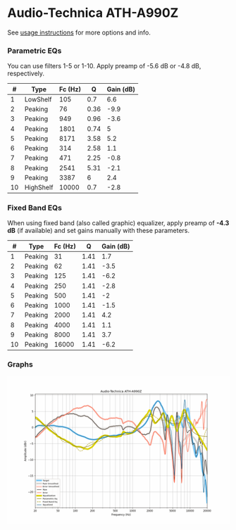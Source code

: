 # Audio-Technica ATH-A990Z
See [usage instructions](https://github.com/jaakkopasanen/AutoEq#usage) for more options and info.

### Parametric EQs
You can use filters 1-5 or 1-10. Apply preamp of -5.6 dB or -4.8 dB, respectively.

|   # | Type      |   Fc (Hz) |    Q |   Gain (dB) |
|-----|-----------|-----------|------|-------------|
|   1 | LowShelf  |       105 | 0.7  |         6.6 |
|   2 | Peaking   |        76 | 0.36 |        -9.9 |
|   3 | Peaking   |       949 | 0.96 |        -3.6 |
|   4 | Peaking   |      1801 | 0.74 |         5   |
|   5 | Peaking   |      8171 | 3.58 |         5.2 |
|   6 | Peaking   |       314 | 2.58 |         1.1 |
|   7 | Peaking   |       471 | 2.25 |        -0.8 |
|   8 | Peaking   |      2541 | 5.31 |        -2.1 |
|   9 | Peaking   |      3387 | 6    |         2.4 |
|  10 | HighShelf |     10000 | 0.7  |        -2.8 |

### Fixed Band EQs
When using fixed band (also called graphic) equalizer, apply preamp of **-4.3 dB** (if available) and set gains manually with these parameters.

|   # | Type    |   Fc (Hz) |    Q |   Gain (dB) |
|-----|---------|-----------|------|-------------|
|   1 | Peaking |        31 | 1.41 |         1.7 |
|   2 | Peaking |        62 | 1.41 |        -3.5 |
|   3 | Peaking |       125 | 1.41 |        -6.2 |
|   4 | Peaking |       250 | 1.41 |        -2.8 |
|   5 | Peaking |       500 | 1.41 |        -2   |
|   6 | Peaking |      1000 | 1.41 |        -1.5 |
|   7 | Peaking |      2000 | 1.41 |         4.2 |
|   8 | Peaking |      4000 | 1.41 |         1.1 |
|   9 | Peaking |      8000 | 1.41 |         3.7 |
|  10 | Peaking |     16000 | 1.41 |        -6.2 |

### Graphs
![](./Audio-Technica%20ATH-A990Z.png)
